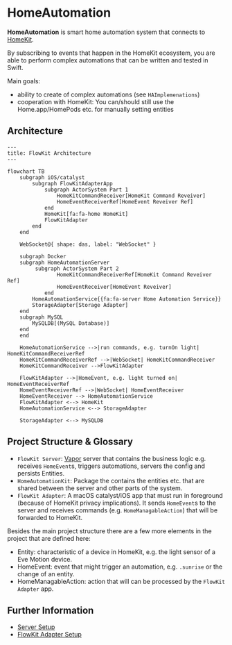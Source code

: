 # HomeAutomation

**HomeAutomation** is smart home automation system that connects to [HomeKit](https://developer.apple.com/documentation/homekit).

By subscribing to events that happen in the HomeKit ecosystem, you are able to perform complex automations that can be written and tested in Swift.

Main goals:

* ability to create of complex automations (see `HAImplemenations`)
* cooperation with HomeKit: You can/should still use the Home.app/HomePods etc. for manually setting entities

## Architecture

```mermaid
---
title: FlowKit Architecture
---

flowchart TB
    subgraph iOS/catalyst
        subgraph FlowKitAdapterApp
            subgraph ActorSystem Part 1
                HomeKitCommandReceiver[HomeKit Command Reveiver]
                HomeEventReceiverRef[HomeEvent Reveiver Ref]
            end
            HomeKit[fa:fa-home HomeKit]
            FlowKitAdapter
        end
    end

    WebSocket@{ shape: das, label: "WebSocket" }

    subgraph Docker
    subgraph HomeAutomationServer
         subgraph ActorSystem Part 2
                HomeKitCommandReceiverRef[HomeKit Command Reveiver Ref]
                HomeEventReceiver[HomeEvent Reveiver]
            end
        HomeAutomationService{{fa:fa-server Home Automation Service}}
        StorageAdapter[Storage Adapter]
    end
    subgraph MySQL
        MySQLDB[(MySQL Database)]
    end
    end

    HomeAutomationService -->|run commands, e.g. turnOn light| HomeKitCommandReceiverRef
    HomeKitCommandReceiverRef -->|WebSocket| HomeKitCommandReceiver
    HomeKitCommandReceiver -->FlowKitAdapter

    FlowKitAdapter -->|HomeEvent, e.g. light turned on| HomeEventReceiverRef
    HomeEventReceiverRef -->|WebSocket| HomeEventReceiver
    HomeEventReceiver --> HomeAutomationService
    FlowKitAdapter <--> HomeKit
    HomeAutomationService <--> StorageAdapter

    StorageAdapter <--> MySQLDB
```

## Project Structure & Glossary

* `FlowKit Server`: [Vapor](https://vapor.codes) server that contains the business logic e.g. receives `HomeEvent`s, triggers automations, servers the config and persists Entities.
* `HomeAutomationKit`: Package the contains the entities etc. that are shared between the server and other parts of the system.
* `FlowKit Adapter`: A macOS catalyst/iOS app that must run in foreground (because of HomeKit privacy implications). It sends `HomeEvent`s to the server and receives commands (e.g. `HomeManagableAction`) that will be forwarded to HomeKit.


Besides the main project structure there are a few more elements in the project that are defined here:

* Entity: characteristic of a device in HomeKit, e.g. the light sensor of a Eve Motion device.
* HomeEvent: event that might trigger an automation, e.g. `.sunrise` or the change of an entity.
* HomeManagableAction: action that will can be processed by the `FlowKit Adapter` app.

## Further Information

* [Server Setup](./docs/setup-server.md)
* [FlowKit Adapter Setup](./docs/setup-FlowKitAdapter.md)
